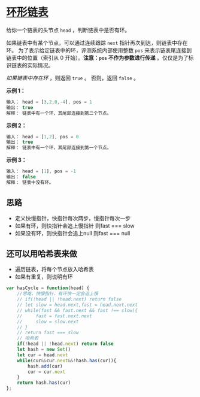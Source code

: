 # [环形链表](https://leetcode.cn/problems/linked-list-cycle/description/ "https://leetcode.cn/problems/linked-list-cycle/description/")

给你一个链表的头节点 `head` ，判断链表中是否有环。

如果链表中有某个节点，可以通过连续跟踪 `next` 指针再次到达，则链表中存在环。 为了表示给定链表中的环，评测系统内部使用整数 `pos` 来表示链表尾连接到链表中的位置（索引从 0 开始）。**注意：`pos` 不作为参数进行传递** 。仅仅是为了标识链表的实际情况。

*如果链表中存在环* ，则返回 `true` 。 否则，返回 `false` 。

**示例 1：**

```js
输入： head = [3,2,0,-4], pos = 1
输出： true
解释： 链表中有一个环，其尾部连接到第二个节点。
```

**示例 2：**

```js
输入： head = [1,2], pos = 0
输出： true
解释： 链表中有一个环，其尾部连接到第一个节点。
```

**示例 3：**

```js
输入： head = [1], pos = -1
输出： false
解释： 链表中没有环。
```

## 思路

- 定义快慢指针，快指针每次两步，慢指针每次一步
- 如果有环，则快指针会追上慢指针 则fast === slow
- 如果没有环，则快指针会追上null 则fast === null

## 还可以用哈希表来做

- 遍历链表，将每个节点放入哈希表
- 如果有重复，则说明有环

```js
var hasCycle = function(head) {
    //思路，快慢指针，有环快一定会追上慢
    // if(!head || !head.next) return false
    // let slow = head.next,fast = head.next.next
    // while(fast && fast.next && fast !== slow){
    //     fast = fast.next.next
    //     slow = slow.next
    // }
    // return fast === slow
    // 哈希表
    if(!head || !head.next) return false
    let hash = new Set()
    let cur = head.next
    while(cur&&cur.next&&!hash.has(cur)){
        hash.add(cur)
        cur = cur.next
    }
    return hash.has(cur)
};
```
